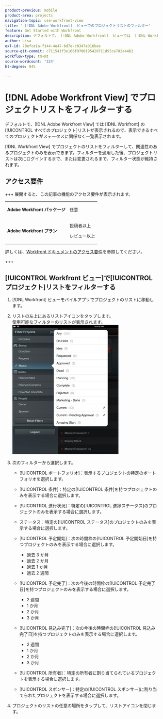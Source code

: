 ```yaml
---
product-previous: mobile
product-area: projects
navigation-topic: use-workfront-view
title: ' [!DNL Adobe Workfront]  ビューでのプロジェクトリストのフィルター'
feature: Get Started with Workfront
description: デフォルトで、 [!DNL Adobe Workfront]  ビューでは  [!DNL Workfront] の[!UICONTROL すべてのプロジェクト]リストが表示されるので、表示できるすべてのプロジェクトがステータスに関係なく一覧表示されます。
author: Lisa
exl-id: 78efce1a-f144-4e47-bd7e-c0347e016bea
source-git-commit: c711541f3e166f9700195420711d95ce782a44b2
workflow-type: tm+mt
source-wordcount: '324'
ht-degree: 94%

---
```


# [!DNL Adobe Workfront View] でプロジェクトリストをフィルターする

デフォルトで、[!DNL Adobe Workfront View] では [!DNL Workfront] の[!UICONTROL すべてのプロジェクト]リストが表示されるので、表示できるすべてのプロジェクトがステータスに関係なく一覧表示されます。

[!DNL Workfront View] でプロジェクトのリストをフィルターして、関連性のあるプロジェクトのみを表示できます。フィルターを適用した後、プロジェクトリストは次にログインするまで、または変更されるまで、フィルター状態が維持されます。

## アクセス要件

+++ 展開すると、この記事の機能のアクセス要件が表示されます。

<table style="table-layout:auto"> 
 <col> 
 </col> 
 <col> 
 </col> 
 <tbody> 
  <tr> 
   <td role="rowheader"><strong>Adobe Workfront パッケージ</strong></td> 
   <td> <p>任意</p> </td> 
  </tr> 
  <tr> 
   <td role="rowheader"><strong>Adobe Workfront プラン</strong></td> 
   <td> 
   <p>投稿者以上</p>
   <p>レビュー以上</p> </td> 
  </tr> 
 </tbody> 
</table>

詳しくは、[Workfront ドキュメントのアクセス要件](/help/quicksilver/administration-and-setup/add-users/access-levels-and-object-permissions/access-level-requirements-in-documentation.md)を参照してください。

+++

## [!UICONTROL Workfront ビュー]で[!UICONTROL プロジェクト]リストをフィルターする

1. [!DNL Workfront] ビューモバイルアプリでプロジェクトのリストに移動します。
1. リストの左上にあるリストアイコンをタップします。\
   使用可能なフィルターのリストが表示されます。\
   ![WF_View_filters_050621.jpg](assets/wf-view-filters-050621-350x427.jpg)

1. 次のフィルターから選択します。

   * [!UICONTROL ポートフォリオ]：表示するプロジェクトの特定のポートフォリオを選択します。
   * [!UICONTROL 条件]：特定の[!UICONTROL 条件]を持つプロジェクトのみを表示する場合に選択します。
   * [!UICONTROL 進行状況]：特定の[!UICONTROL 進捗ステータス]のプロジェクトのみを表示する場合に選択します。
   * ステータス：特定の[!UICONTROL ステータス]のプロジェクトのみを表示する場合に選択します。
   * [!UICONTROL 予定開始]：次の時間枠の[!UICONTROL 予定開始日]を持つプロジェクトのみを表示する場合に選択します。

      * 過去 3 か月
      * 過去 2 か月
      * 過去 1 か月
      * 過去 2 週間
   * [!UICONTROL 予定完了]：次の今後の時間枠の[!UICONTROL 予定完了日]を持つプロジェクトのみを表示する場合に選択します。

      * 2 週間
      * 1 か月
      * 2 か月
      * 3 か月
   * [!UICONTROL 見込み完了]：次の今後の時間枠の[!UICONTROL 見込み完了日]を持つプロジェクトのみを表示する場合に選択します。

      * 2 週間
      * 1 か月
      * 2 か月
      * 3 か月
   * [!UICONTROL 所有者]：特定の所有者に割り当てられているプロジェクトを表示する場合に選択します。
   * [!UICONTROL スポンサー]：特定の[!UICONTROL スポンサー]に割り当てられたプロジェクトを表示する場合に選択します。




1. プロジェクトのリストの任意の場所をタップして、リストアイコンを閉じます。
